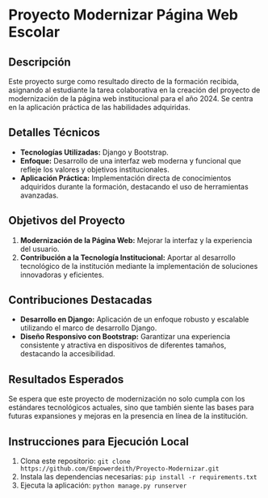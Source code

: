 # Proyecto Modernizar Página Web Escolar

## Descripción

Este proyecto surge como resultado directo de la formación recibida, asignando al estudiante la tarea colaborativa en la creación del proyecto de modernización de la página web institucional para el año 2024. Se centra en la aplicación práctica de las habilidades adquiridas.

## Detalles Técnicos

- **Tecnologías Utilizadas:** Django y Bootstrap.
- **Enfoque:** Desarrollo de una interfaz web moderna y funcional que refleje los valores y objetivos institucionales.
- **Aplicación Práctica:** Implementación directa de conocimientos adquiridos durante la formación, destacando el uso de herramientas avanzadas.

## Objetivos del Proyecto

1. **Modernización de la Página Web:** Mejorar la interfaz y la experiencia del usuario.
2. **Contribución a la Tecnología Institucional:** Aportar al desarrollo tecnológico de la institución mediante la implementación de soluciones innovadoras y eficientes.

## Contribuciones Destacadas

- **Desarrollo en Django:** Aplicación de un enfoque robusto y escalable utilizando el marco de desarrollo Django.
- **Diseño Responsivo con Bootstrap:** Garantizar una experiencia consistente y atractiva en dispositivos de diferentes tamaños, destacando la accesibilidad.

## Resultados Esperados

Se espera que este proyecto de modernización no solo cumpla con los estándares tecnológicos actuales, sino que también siente las bases para futuras expansiones y mejoras en la presencia en línea de la institución.

## Instrucciones para Ejecución Local

1. Clona este repositorio: `git clone https://github.com/Empowerdeith/Proyecto-Modernizar.git`
2. Instala las dependencias necesarias: `pip install -r requirements.txt`
3. Ejecuta la aplicación: `python manage.py runserver`


